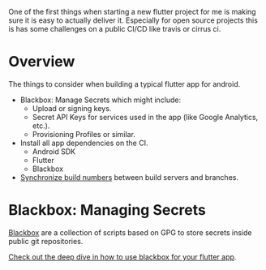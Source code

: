 One of the first things when starting a new flutter project for me is making
sure it is easy to actually deliver it. Especially for open source projects
this is has some challenges on a public CI/CD like travis or cirrus ci.

# Overview

The things to consider when building a typical flutter app for android.

* Blackbox: Manage Secrets which might include:
    * Upload or signing keys.
    * Secret API Keys for services used in the app
      (like Google Analytics, etc.).
    * Provisioning Profiles or similar.
* Install all app dependencies on the CI.
    * Android SDK
    * Flutter
    * Blackbox
* [Synchronize build numbers](https://github.com/hpoul/git-buildnumber) between build servers and branches.


# Blackbox: Managing Secrets

[Blackbox](https://github.com/StackExchange/blackbox) are a collection of scripts based on GPG to store secrets inside
public git repositories.

[Check out the deep dive in how to use blackbox for your flutter app](../manage-secrets-flutter-project).

